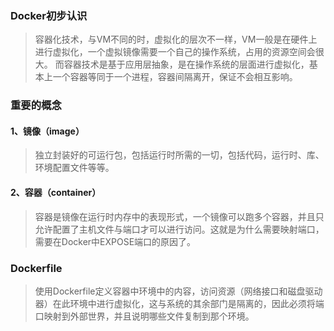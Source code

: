 ### Docker初步认识
> 容器化技术，与VM不同的时，虚拟化的层次不一样，VM一般是在硬件上进行虚拟化，一个虚拟镜像需要一个自己的操作系统，占用的资源空间会很大。
而容器技术是基于应用层抽象，是在操作系统的层面进行虚拟化，基本上一个容器等同于一个进程，容器间隔离开，保证不会相互影响。

### 重要的概念
#### 1、镜像（image）
> 独立封装好的可运行包，包括运行时所需的一切，包括代码，运行时、库、环境配置文件等等。

#### 2、容器（container）
> 容器是镜像在运行时内存中的表现形式，一个镜像可以跑多个容器，并且只允许配置了主机文件与端口才可以进行访问。这就是为什么需要映射端口，需要在Docker中EXPOSE端口的原因了。

### Dockerfile
> 使用Dockerfile定义容器中环境中的内容，访问资源（网络接口和磁盘驱动器）在此环境中进行虚拟化，这与系统的其余部门是隔离的，因此必须将端口映射到外部世界，并且说明哪些文件复制到那个环境。
